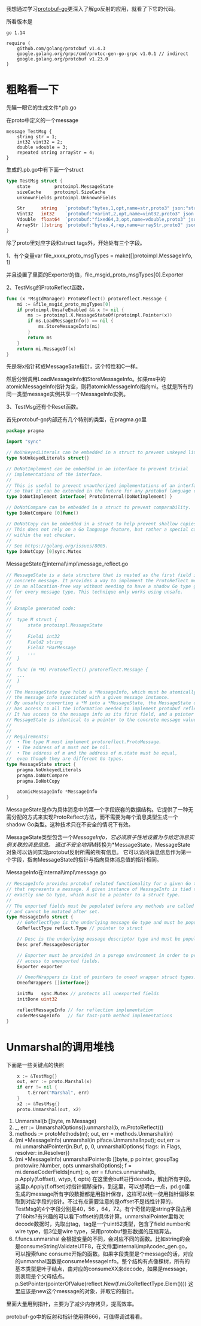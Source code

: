 我想通过学习[protobuf-go](https://github.com/protocolbuffers/protobuf-go )更深入了解go反射的应用，就看了下它的代码。

所看版本是

```
go 1.14

require (
	github.com/golang/protobuf v1.4.3
	google.golang.org/grpc/cmd/protoc-gen-go-grpc v1.0.1 // indirect
	google.golang.org/protobuf v1.23.0
)
```

# 粗略看一下

先瞄一眼它的生成文件*.pb.go

在proto中定义的一个message

```
message TestMsg {
    string str = 1;
    int32 vint32 = 2;
    double vdouble = 3;
    repeated string arrayStr = 4;
}
```

生成的.pb.go中有下面一个struct

```go
type TestMsg struct {
	state         protoimpl.MessageState
	sizeCache     protoimpl.SizeCache
	unknownFields protoimpl.UnknownFields

	Str      string   `protobuf:"bytes,1,opt,name=str,proto3" json:"str,omitempty"`
	Vint32   int32    `protobuf:"varint,2,opt,name=vint32,proto3" json:"vint32,omitempty"`
	Vdouble  float64  `protobuf:"fixed64,3,opt,name=vdouble,proto3" json:"vdouble,omitempty"`
	ArrayStr []string `protobuf:"bytes,4,rep,name=arrayStr,proto3" json:"arrayStr,omitempty"`
}
```

除了proto里对应字段和struct tags外，开始处有三个字段。

1、有个变量var file_xxxx_proto_msgTypes = make([]protoimpl.MessageInfo, 1)

并且设置了里面的Exporter的值，file_msgid_proto_msgTypes[0].Exporter

2、TestMsg的ProtoReflect函数，

```go
func (x *MsgIdManager) ProtoReflect() protoreflect.Message {
	mi := &file_msgid_proto_msgTypes[0]
	if protoimpl.UnsafeEnabled && x != nil {
		ms := protoimpl.X.MessageStateOf(protoimpl.Pointer(x))
		if ms.LoadMessageInfo() == nil {
			ms.StoreMessageInfo(mi)
		}
		return ms
	}
	return mi.MessageOf(x)
}
```

先是将x指针转成MessageSate指针，这个特性和C一样。

然后分别调用LoadMessageInfo和StoreMessageInfo。如果ms中的atomicMessageInfo指针为空，则将atomicMessageInfo指向mi。也就是所有的同一类型message实例共享一个MessageInfo实例。

3、TestMsg还有个Reset函数。



首先protobuf-go内部还有几个特别的类型，在pragma.go里

```go
package pragma

import "sync"

// NoUnkeyedLiterals can be embedded in a struct to prevent unkeyed literals.
type NoUnkeyedLiterals struct{}

// DoNotImplement can be embedded in an interface to prevent trivial
// implementations of the interface.
//
// This is useful to prevent unauthorized implementations of an interface
// so that it can be extended in the future for any protobuf language changes.
type DoNotImplement interface{ ProtoInternal(DoNotImplement) }

// DoNotCompare can be embedded in a struct to prevent comparability.
type DoNotCompare [0]func()

// DoNotCopy can be embedded in a struct to help prevent shallow copies.
// This does not rely on a Go language feature, but rather a special case
// within the vet checker.
//
// See https://golang.org/issues/8005.
type DoNotCopy [0]sync.Mutex

```

MessageState在internal\impl\message_reflect.go

```go
// MessageState is a data structure that is nested as the first field in a
// concrete message. It provides a way to implement the ProtoReflect method
// in an allocation-free way without needing to have a shadow Go type generated
// for every message type. This technique only works using unsafe.
//
//
// Example generated code:
//
//	type M struct {
//		state protoimpl.MessageState
//
//		Field1 int32
//		Field2 string
//		Field3 *BarMessage
//		...
//	}
//
//	func (m *M) ProtoReflect() protoreflect.Message {
//  ...
//	}
//
// The MessageState type holds a *MessageInfo, which must be atomically set to
// the message info associated with a given message instance.
// By unsafely converting a *M into a *MessageState, the MessageState object
// has access to all the information needed to implement protobuf reflection.
// It has access to the message info as its first field, and a pointer to the
// MessageState is identical to a pointer to the concrete message value.
//
//
// Requirements:
//	• The type M must implement protoreflect.ProtoMessage.
//	• The address of m must not be nil.
//	• The address of m and the address of m.state must be equal,
//	even though they are different Go types.
type MessageState struct {
	pragma.NoUnkeyedLiterals
	pragma.DoNotCompare
	pragma.DoNotCopy

	atomicMessageInfo *MessageInfo
}
```

MessageState是作为具体消息中的第一个字段嵌套的数据结构。它提供了一种无需分配的方式来实现ProtoReflect方法，而不需要为每个消息类型生成一个shadow Go类型。这种技术只在不安全的情况下有效。

MessageState类型包含一个*MessageInfo，它必须原子性地设置为与给定消息实例关联的消息信息。
通过不安全地将*M转换为*MessageState，MessageState对象可以访问实现protobuf反射所需的所有信息。
它可以访问消息信息作为第一个字段，指向MessageState的指针与指向具体消息值的指针相同。

MessageInfo在internal\impl\message.go

```go
// MessageInfo provides protobuf related functionality for a given Go type
// that represents a message. A given instance of MessageInfo is tied to
// exactly one Go type, which must be a pointer to a struct type.
//
// The exported fields must be populated before any methods are called
// and cannot be mutated after set.
type MessageInfo struct {
	// GoReflectType is the underlying message Go type and must be populated.
	GoReflectType reflect.Type // pointer to struct

	// Desc is the underlying message descriptor type and must be populated.
	Desc pref.MessageDescriptor

	// Exporter must be provided in a purego environment in order to provide
	// access to unexported fields.
	Exporter exporter

	// OneofWrappers is list of pointers to oneof wrapper struct types.
	OneofWrappers []interface{}

	initMu   sync.Mutex // protects all unexported fields
	initDone uint32

	reflectMessageInfo // for reflection implementation
	coderMessageInfo   // for fast-path method implementations
}
```

# Unmarshal的调用堆栈

下面是一些关键点的快照

```go
    x := &TestMsg{}
    out, err := proto.Marshal(x)
	if err != nil {
		t.Error("Marshal", err)
	}
	x2 := &TestMsg{}
	proto.Unmarshal(out, x2)
```

1. Unmarshal(b []byte, m Message)
2. _, err := UnmarshalOptions{}.unmarshal(b, m.ProtoReflect())
3. methods := protoMethods(m);    out, err = methods.Unmarshal(in)
4. (mi *MessageInfo) unmarshal(in piface.UnmarshalInput);    out,err := mi.unmarshalPointer(in.Buf, p, 0, unmarshalOptions{   flags:  in.Flags,    resolver: in.Resolver})
5. (mi *MessageInfo) unmarshalPointer(b []byte, p pointer, groupTag protowire.Number, opts unmarshalOptions);   f = mi.denseCoderFields[num];      o, err = f.funcs.unmarshal(b, p.Apply(f.offset), wtyp, f, opts) 在这里会buff进行decode，解出所有字段。这里p.Apply(f.offset)对指针偏移操作，到这里，可以想明白一点，pd.go里生成的message所有字段数据都是用指针保存，这样可以统一使用指针偏移来取到对应字段的指针。不过有点需要注意的是offset不是线性计算的，TestMsg的4个字段分别是40，56 ，64，72。有个奇怪的是string字段占用了16bits?有兴趣的可以看下offset的具体计算。unmarshalPointer里每次decode数据时，先取出tag，tag是一个uint62类型，包含了field number和wire type，低3位是wire type，采用protobuf整形数据的压缩算法。
6. f.funcs.unmarshal 会根据变量的不同，会对应不同的函数。比如string的会是consumeStringValidateUTF8，在文件里internal\impl\codec_gen.go，可以搜索func consume开始的函数。如果字段类型是个message的话，对应的unmarshal函数是consumeMessageInfo。整个结构有点像棵树，所有的基本类型是叶子结点，由对应的consumeXX来decode，如果是message，则表现是个父母结点。p.SetPointer(pointerOfValue(reflect.New(f.mi.GoReflectType.Elem()))) 这里应该是new这个message的对象，并取它的指针。

里面大量用到指针，主要为了减少内存拷贝，提高效率。

protobuf-go中的反射和指针使用得666，可值得调试看看。



